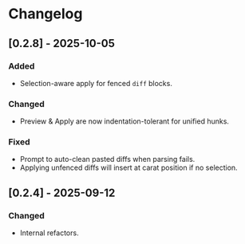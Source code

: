 # Changelog

## [0.2.8] - 2025-10-05
### Added
- Selection-aware apply for fenced `diff` blocks.

### Changed
- Preview & Apply are now indentation-tolerant for unified hunks.

### Fixed
- Prompt to auto-clean pasted diffs when parsing fails.
- Applying unfenced diffs will insert at carat position if no selection.

## [0.2.4] - 2025-09-12
### Changed
- Internal refactors.
